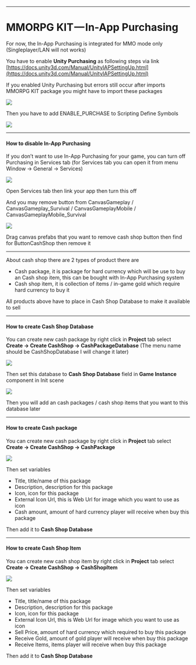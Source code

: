 * * *

MMORPG KIT — In-App Purchasing
==============================

For now, the In-App Purchasing is integrated for MMO mode only (Singleplayer/LAN will not works)

You have to enable **Unity Purchasing** as following steps via link [https://docs.unity3d.com/Manual/UnityIAPSettingUp.html](https://docs.unity3d.com/Manual/UnityIAPSettingUp.html)

If you enabled Unity Purchasing but errors still occur after imports MMORPG KIT package you might have to import these packages

![](https://cdn-images-1.medium.com/max/1600/1*yR_HP2MON14Jk84JJLhv3Q.png)

Then you have to add ENABLE\_PURCHASE to Scripting Define Symbols

![](https://cdn-images-1.medium.com/max/1600/1*XgsriG3Aq-J8xS5udxGJ-w.png)

* * *

#### How to disable In-App Purchasing

If you don’t want to use In-App Purchasing for your game, you can turn off Purchasing in Services tab (for Services tab you can open it from menu Window → General → Services)

![](https://cdn-images-1.medium.com/max/1600/1*TXIj6Wdhvp3Wa2gaLQP4iA.png)

Open Services tab then link your app then turn this off

And you may remove button from CanvasGameplay / CanvasGameplay\_Survival / CanvasGameplayMobile / CanvasGameplayMobile\_Survival

![](https://cdn-images-1.medium.com/max/1600/1*vzikaUwY9spZarfHgqzhSw.png)

Drag canvas prefabs that you want to remove cash shop button then find for ButtonCashShop then remove it

* * *

About cash shop there are 2 types of product there are

*   Cash package, it is package for hard currency which will be use to buy an Cash shop item, this can be bought with In-App Purchasing system
*   Cash shop item, it is collection of items / in-game gold which require hard currency to buy it

All products above have to place in Cash Shop Database to make it available to sell

* * *

#### **How to create Cash Shop Database**

You can create new cash package by right click in **Project** tab select   
**Create → Create CashShop → CashPackageDatabase** (The menu name should be CashShopDatabase I will change it later)

![](https://cdn-images-1.medium.com/max/1600/1*6PF7I3f4uSmmfrjXIAQyWA.png)

Then set this database to **Cash Shop Database** field in **Game Instance** component in Init scene

![](https://cdn-images-1.medium.com/max/1600/1*bxJT1OTjuwROsx0lE1P1rg.png)

Then you will add an cash packages / cash shop items that you want to this database later

* * *

#### **How to create Cash package**

You can create new cash package by right click in **Project** tab select   
**Create → Create CashShop → CashPackage**

![](https://cdn-images-1.medium.com/max/1600/1*6LVDQ5OpHHsyXRmD4eqqTA.png)

Then set variables

*   Title, title/name of this package
*   Description, description for this package
*   Icon, icon for this package
*   External Icon Url, this is Web Url for image which you want to use as icon
*   Cash amount, amount of hard currency player will receive when buy this package

Then add it to **Cash Shop Database**

* * *

#### How to create Cash Shop Item

You can create new cash shop item by right click in **Project** tab select   
**Create → Create CashShop → CashShopItem**

![](https://cdn-images-1.medium.com/max/1600/1*RvGtZZgMcWtuBVwiFwi00g.png)

Then set variables

*   Title, title/name of this package
*   Description, description for this package
*   Icon, icon for this package
*   External Icon Url, this is Web Url for image which you want to use as icon
*   Sell Price, amount of hard currency which required to buy this package
*   Receive Gold, amount of gold player will receive when buy this package
*   Receive Items, items player will receive when buy this package

Then add it to **Cash Shop Database**